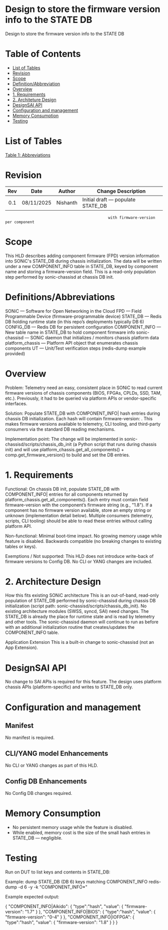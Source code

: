 # Design to store the firmware version info to the STATE DB
Design to store the firmware version info to the STATE DB

# Table of Contents
  * [List of Tables](#list-of-tables)
  * [Revision](#revision)
  * [Scope](#scope)
  * [Definition/Abbreviation](#definitionabbreviation)
  * [Overview](#overview)
  * [1. Requirements ](#1-requirements)
  * [2. Architeture Design](#2-architecture-design)
  * [DesignSAI API](#designsai-api)
  * [Configuration and management](#configuration-and-management)
  * [Memory Consumption](#memory-consumption)
  * [Testing](#testing)

# List of Tables
[Table 1: Abbreviations](#table-1-abbreviations)

# Revision

| Rev   | Date          | Author               | Change Description                  |
| :---: | :-----------: | :------------------: | ----------------------------------- |
| 0.1   | 08/11/2025    | Nishanth             | Initial draft — populate STATE_DB   |
                                                  with firmware-version per component

# Scope

This HLD describes adding component firmware (FPD) version information into SONiC's STATE_DB during chassis initialization. 
The data will be written under a new COMPONENT_INFO table in STATE_DB, keyed by component name and storing a firmware-version field. 
This is a read-only population step performed by sonic-chassisd at chassis DB init.

# Definitions/Abbreviations

SONiC — Software for Open Networking in the Cloud
FPD — Field Programmable Device (firmware-programmable device)
STATE_DB — Redis DB holding runtime state (in this repo’s deployments typically DB 6)
CONFIG_DB — Redis DB for persistent configuration
COMPONENT_INFO — New table name in STATE_DB to hold component firmware info
sonic-chassisd — SONiC daemon that initializes / monitors chassis platform data
platform_chassis — Platform API object that enumerates chassis components
UT — Unit/Test verification steps (redis-dump example provided)

# Overview

Problem: 
Telemetry need an easy, consistent place in SONiC to read current firmware versions of chassis components (BIOS, FPGAs, CPLDs, SSD, TAM, etc.). Previously, it had to be queried via platform APIs or vendor-specific interfaces.

Solution: 
Populate STATE_DB with COMPONENT_INFO|<component-name> hash entries during chassis DB initialization. Each hash will contain firmware-version: <version-string>. 
This makes firmware versions available to telemetry, CLI tooling, and third-party consumers via the standard DB reading mechanisms.

Implementation point: 
The change will be implemented in sonic-chassisd/scripts/chassis_db_init (a Python script that runs during chassis init) and will use platform_chassis.get_all_components() + comp.get_firmware_version() to build and set the DB entries.

# 1. Requirements

Functional:
On chassis DB init, populate STATE_DB with COMPONENT_INFO|<component> entries for all components returned by platform_chassis.get_all_components().
Each entry must contain field firmware-version with the component’s firmware string (e.g., "1.8").
If a component has no firmware version available, store an empty string or unknown (implementation detail below).
Multiple consumers (telemetry, scripts, CLI tooling) should be able to read these entries without calling platform API.

Non-functional:
Minimal boot-time impact.
No growing memory usage while feature is disabled.
Backwards compatible (no breaking changes to existing tables or keys).

Exemptions / Not supported:
This HLD does not introduce write-back of firmware versions to Config DB.
No CLI or YANG changes are included.

# 2. Architecture Design

How this fits existing SONiC architecture
This is an out-of-band, read-only population of STATE_DB performed by sonic-chassisd during chassis DB initialization (script path: sonic-chassisd/scripts/chassis_db_init).
No existing architecture modules (SWSS, syncd, SAI) need changes. The STATE_DB is already the place for runtime state and is read by telemetry and other tools.
The sonic-chassisd daemon will continue to run as before with an additional initialization routine that creates/updates the COMPONENT_INFO table.

Application Extension
This is a built-in change to sonic-chassisd (not an App Extension).


#  DesignSAI API
No change to SAI APIs is required for this feature. The design uses platform chassis APIs (platform-specific) and writes to STATE_DB only.

#  Configuration and management

##  Manifest
No manifest is required.

##  CLI/YANG model Enhancements
No CLI or YANG changes as part of this HLD.

##  Config DB Enhancements
No Config DB changes required.

#  Memory Consumption
   - No persistent memory usage while the feature is disabled.
   - While enabled, memory cost is the size of the small hash entries in STATE_DB — negligible.

#  Testing
Run on DUT to list keys and contents in STATE_DB:

Example: dump STATE_DB (DB 6) keys matching COMPONENT_INFO
redis-dump -d 6 -y -k "COMPONENT_INFO*"

Example expected output:

{
  "COMPONENT_INFO|Aikido": { "type":"hash", "value": { "firmware-version": "1.7" } },
  "COMPONENT_INFO|BIOS":   { "type":"hash", "value": { "firmware-version": "0-4" } },
  "COMPONENT_INFO|IOFPGA": { "type":"hash", "value": { "firmware-version": "1.8" } }
}





